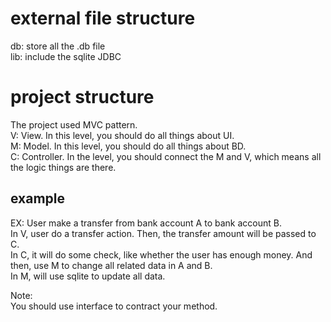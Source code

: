# external file structure
db: store all the .db file  
lib: include the sqlite JDBC  

# project structure
The project used MVC pattern.  
V: View. In this level, you should do all things about UI.  
M: Model. In this level, you should do all things about BD.  
C: Controller. In the level, you should connect the M and V, which means all the logic things are there.  

## example
EX: User make a transfer from bank account A to bank account B.  
In V, user do a transfer action. Then, the transfer amount will be passed to C.  
In C, it will do some check, like whether the user has enough money. And then, use M to change all related data in A and B.  
In M, will use sqlite to update all data.

Note:  
You should use interface to contract your method.  

